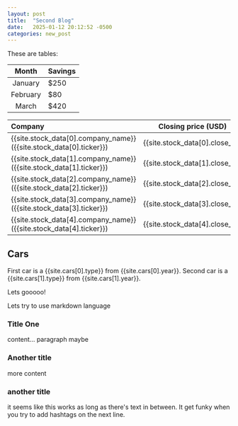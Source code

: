 ```yaml
---
layout: post
title:  "Second Blog"
date:   2025-01-12 20:12:52 -0500
categories: new_post
---
```



These are tables: 

| Month | Savings |
| :-: | ------ |
| January | $250 |
| February | $80 |
| March | $420 |

| Company              | Closing price (USD) | Volume (M) |
| :---------------- | :------: | :----: |
| {{site.stock_data[0].company_name}} ({{site.stock_data[0].ticker}}) |   {{site.stock_data[0].close_p}}   | {{site.stock_data[0].close_v}} |
| {{site.stock_data[1].company_name}} ({{site.stock_data[1].ticker}}) |   {{site.stock_data[1].close_p}}   | {{site.stock_data[1].close_v}} |
| {{site.stock_data[2].company_name}} ({{site.stock_data[2].ticker}}) |   {{site.stock_data[2].close_p}}   | {{site.stock_data[2].close_v}} |
| {{site.stock_data[3].company_name}} ({{site.stock_data[3].ticker}}) |   {{site.stock_data[3].close_p}}   | {{site.stock_data[3].close_v}} |
| {{site.stock_data[4].company_name}} ({{site.stock_data[4].ticker}}) |   {{site.stock_data[4].close_p}}   | {{site.stock_data[4].close_v}} |

## Cars

First car is a {{site.cars[0].type}} from {{site.cars[0].year}}. Second car is a {{site.cars[1].type}} from {{site.cars[1].year}}.

<!-- ![Image]({{ site.baseurl }}/assets/figures/sma.png)
![Image]({{ site.baseurl }}/assets/figures/rsi.png)
![Image]({{ site.baseurl }}/assets/figures/macd.png)
![Image]({{ site.baseurl }}/assets/figures/angle.png) -->



Lets gooooo!

Lets try to use markdown language

### Title One

content... paragraph maybe


### Another title

more content

### another title

it seems like this works as long as there's text in between. It get funky when you try to add hashtags on the next line.